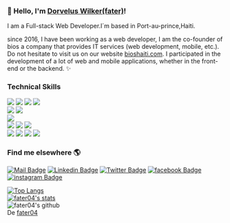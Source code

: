 ### 👋 Hello, I'm [Dorvelus Wilker(fater)](https://www.github.com/fater04)!

I am a Full-stack  Web Developer.I´m based in Port-au-prince,Haiti.

since 2016, I have been working as a web developer, 
I am the co-founder of bios a company that provides 
IT services (web development, mobile, etc.). 
Do not hesitate to visit us on our website [bioshaiti.com](https://www.bioshaiti.com).
I participated in the development of a lot of web 
and mobile applications, whether in the front-end 
or the backend. ✨

### Technical Skills
<img src = "https://img.shields.io/badge/-HTML5-E34F26?style=flat&logo=html5&logoColor=white"> <img src = "https://img.shields.io/badge/-CSS3-1572B6?style=flat&logo=css3&logoColor=white"> <img src="https://img.shields.io/badge/-Bootstrap-563D7C?style=flat&logo=bootstrap&logoColor=white"> <img src="https://img.shields.io/badge/-JavaScript-black?style=flat&logo=javascript&logoColor=eed718"> <br />
<img src="https://img.shields.io/badge/-PHP-5466b8?style=flat&logo=php&logoColor=white" >
<img src="https://img.shields.io/badge/-Laravel-FF2D20?style=flat&logo=laravel&logoColor=white" >
<br/>
<img src="https://img.shields.io/badge/-Wordpress-21759B?style=flat&logo=wordpress&logoColor=white" >
<br />
<img src="https://img.shields.io/badge/-Node.js-339933?style=flat&logo=node.js&logoColor=white" >
<img src="https://img.shields.io/badge/-AngularJS-E23237?style=flat&logo=angularjs&logoColor=white" >
<img src="https://img.shields.io/badge/-React-61DAFB?style=flat&logo=React&logoColor=white" >
<br/>
<img src="https://img.shields.io/badge/-MongoDB-47A248?style=flat&logo=mongodb&logoColor=white" >
<img src="https://img.shields.io/badge/-MySQL-4479A1?style=flat&logo=mysql&logoColor=white" >
<img src="https://img.shields.io/badge/-Firebase-FFCA28?style=flat&logo=firebase&logoColor=white" >
<img src="https://img.shields.io/badge/-Microsoft SQL Server-CC2927?style=flat&logo=microsoft-sql-server&logoColor=white" >
<br />

### Find me elsewhere 🌎

[![Mail Badge](https://img.shields.io/badge/-Gmail-EA4335?style=flat-square&logo=gmail&logoColor=white&link=mailto:wilkerdorvelus@yahoo.com)](mailto:wilkerdorvelus@yahoo.com) 
[![Linkedin Badge](https://img.shields.io/badge/-LinkedIn-blue?style=flat-square&logo=Linkedin&logoColor=white&link=https://www.linkedin.com/in/wilker-dorvelus-759150158/)](https://www.linkedin.com/in/wilker-dorvelus-759150158/) 
[![Twitter Badge](https://img.shields.io/badge/-Twitter-1ca0f1?style=flat-square&labelColor=1ca0f1&logo=twitter&logoColor=white&link=https://twitter.com/fater_04)](https://twitter.com/fater_04)
[![facebook Badge](https://img.shields.io/badge/-Facebook-1877F2?style=flat-square&labelColor=1877F2&logo=facebook&logoColor=white&link=https://web.facebook.com/fater04/)](https://web.facebook.com/fater04/)
[![instagram Badge](https://img.shields.io/badge/-Instagram-E4405F?style=flat-square&labelColor=E4405F&logo=instagram&logoColor=white&link=https://www.instagram.com/fater_04/)](https://www.instagram.com/fater_04/)

[![Top Langs](https://github-readme-stats.vercel.app/api/top-langs/?username=fater04)](https://github.com/fater04/github-readme-stats)<br/>
[![fater04's stats](https://github-readme-stats.vercel.app/api/wakatime?username=@fater04)](https://github.com/fater04/github-readme-stats)<br/>
![fater04's github](https://github-readme-stats.vercel.app/api?username=fater04&show_icons=true&hide_border=true)<br/>
De [fater04](https://github.com/fater04)

